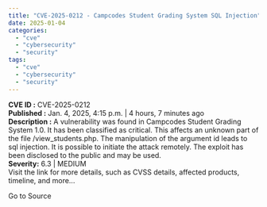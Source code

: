 ```yaml
---
title: "CVE-2025-0212 - Campcodes Student Grading System SQL Injection"
date: 2025-01-04
categories: 
  - "cve"
  - "cybersecurity"
  - "security"
tags: 
  - "cve"
  - "cybersecurity"
  - "security"
---
```


**CVE ID :** CVE-2025-0212  
**Published :** Jan. 4, 2025, 4:15 p.m. | 4 hours, 7 minutes ago  
**Description :** A vulnerability was found in Campcodes Student Grading System 1.0. It has been classified as critical. This affects an unknown part of the file /view\_students.php. The manipulation of the argument id leads to sql injection. It is possible to initiate the attack remotely. The exploit has been disclosed to the public and may be used.  
**Severity:** 6.3 | MEDIUM  
Visit the link for more details, such as CVSS details, affected products, timeline, and more...

Go to Source
